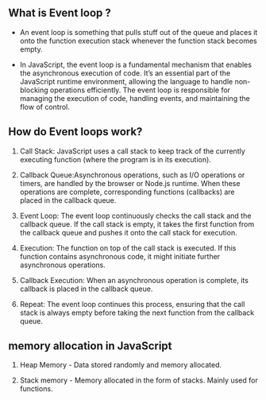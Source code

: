 ## What is Event loop ? 
- An event loop is something that pulls stuff out of the queue and places it onto the function execution stack whenever the function stack becomes empty.

- In JavaScript, the event loop is a fundamental mechanism that enables the asynchronous execution of code. It’s an essential part of the JavaScript runtime environment, allowing the language to handle non-blocking operations efficiently. The event loop is responsible for managing the execution of code, handling events, and maintaining the flow of control.



## How do Event loops work?
1. Call Stack: JavaScript uses a call stack to keep track of the currently executing function (where the program is in its execution).

2. Callback Queue:Asynchronous operations, such as I/O operations or timers, are handled by the browser or Node.js runtime. When these operations are complete, corresponding functions (callbacks) are placed in the callback queue.

3. Event Loop: The event loop continuously checks the call stack and the callback queue. If the call stack is empty, it takes the first function from the callback queue and pushes it onto the call stack for execution.

4. Execution: The function on top of the call stack is executed. If this function contains asynchronous code, it might initiate further asynchronous operations.

5. Callback Execution: When an asynchronous operation is complete, its callback is placed in the callback queue.

6. Repeat: The event loop continues this process, ensuring that the call stack is always empty before taking the next function from the callback queue.

## memory allocation in JavaScript

1. Heap Memory - Data stored randomly and memory allocated.

2. Stack memory - Memory allocated in the form of stacks. Mainly used for functions.


